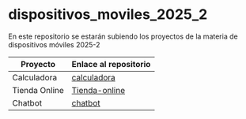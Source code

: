 # dispositivos_moviles_2025_2
En este repositorio se estarán subiendo los proyectos de la materia de dispositivos móviles 2025-2

| Proyecto           | Enlace al repositorio                                 |
|--------------------|------------------------------------------------------|
| Calculadora        | [calculadora](https://github.com/dispositivos_moviles_2025_2/calculadora)       |
| Tienda Online      | [Tienda-online](https://github.com/dispositivos_moviles_2025_2/tienda-online) |
| Chatbot            | [chatbot](https://github.com/dispositivos_moviles_2025_2/chatbot)           |
